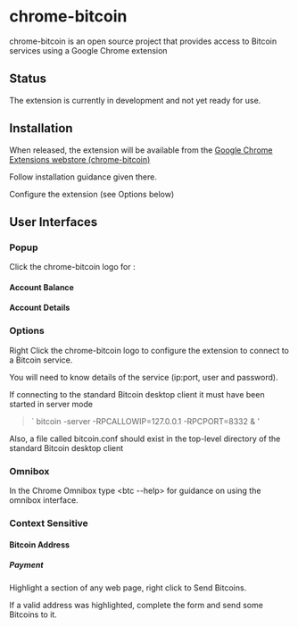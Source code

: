 chrome-bitcoin
======================
chrome-bitcoin is an open source project that provides access to Bitcoin services using a Google Chrome extension

Status
----------------
The extension is currently in development and not yet ready for use.

Installation
----------------
When released, the extension will be available from the [Google Chrome Extensions webstore (chrome-bitcoin)](https://chrome.google.com/webstore "chrome-bitcoin") 

Follow installation guidance given there. 

Configure the extension (see Options below)

User Interfaces
----------------------
### Popup
Click the chrome-bitcoin logo for :
#### Account Balance
#### Account Details
### Options
Right Click the chrome-bitcoin logo to configure the extension to connect to a Bitcoin service. 

You will need to know details of the service (ip:port, user and password). 

If connecting to the standard Bitcoin desktop client it must have been started in server mode 
<blockquote><p>` bitcoin -server -RPCALLOWIP=127.0.0.1 -RPCPORT=8332 & '</p></blockquote>

Also, a file called bitcoin.conf should exist in the top-level directory of the standard Bitcoin desktop client
### Omnibox
In the Chrome Omnibox type <btc --help> for guidance on using the omnibox interface.
### Context Sensitive
#### Bitcoin Address
##### Payment
Highlight a section of any web page, right click to Send Bitcoins.

If a valid address was highlighted, complete the form and send some Bitcoins to it.

